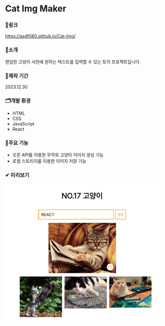# Cat Img Maker

### 🔗링크
https://asdf080.github.io/Cat-Img/

### 🔎소개
랜덤한 고양이 사진에 원하는 텍스트를 입력할 수 있는 토이 프로젝트입니다.

### 📅제작 기간
2023.12.30

### 🗂개발 환경
- HTML
- CSS
- JavaScript
- React

### 🎈주요 기능
- 오픈 API를 이용한 무작위 고양이 이미지 생성 기능
- 로컬 스토리지를 이용한 이미지 저장 기능

### ✔ 미리보기
![preview](./resources/preview.PNG)
